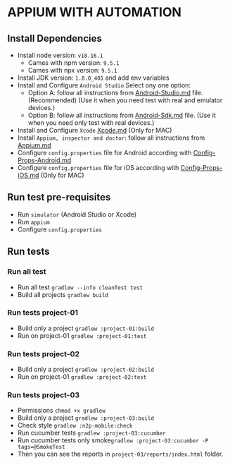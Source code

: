 # APPIUM WITH AUTOMATION

## Install Dependencies

* Install node version: ```v18.16.1```
  * Cames with npm version: ```9.5.1```
  * Cames with npx version: ```9.5.1```
* Install JDK version: ```1.8.0_401``` and add env variables
* Install and Configure ```Android Studio```
Select ony one option:
  - Option A: follow all instructions from [Android-Studio.md](./README-DEPLOY-01A-Android-Studio.md) file. (Recommended) (Use it when you need test with real and emulator devices.)
  - Option B: follow all instructions from [Android-Sdk.md](./README-DEPLOY-01B-Android-Sdk.md) file. (Use it when you need only test with real devices.)
* Install and Configure ```Xcode``` [Xcode.md](./README-DEPLOY-04-Xcode.md) (Only for MAC)
* Install ```Appium, inspector and doctor```: follow all instructions from [Appium.md](./README-DEPLOY-02-Appium.md)
* Configure ```config.properties``` file for Android according with [Config-Props-Android.md](./README-DEPLOY-03-Config-Props-Android.md)
* Configure ```config.properties``` file for iOS according with [Config-Props-iOS.md](./README-DEPLOY-05-Config-Props-iOS.md) (Only for MAC)

## Run test pre-requisites

* Run ```simulator``` (Android Studio or Xcode)
* Run ```appium```
* Configure ```config.properties```

## Run tests

### Run all test
* Run all test ```gradlew --info cleanTest test```
* Build all projects ```gradlew build```

### Run tests project-01
* Build only a project ```gradlew :project-01:build```
* Run on project-01 ```gradlew :project-01:test```

### Run tests project-02
* Build only a project ```gradlew :project-02:build```
* Run on project-01 ```gradlew :project-02:test```

### Run tests project-03
* Permissions ```chmod +x gradlew```
* Build only a project ```gradlew :project-03:build```
* Check style ```gradlew :n2p-mobile:check```
* Run cucumber tests  ```gradlew :project-03:cucumber```
* Run cucumber tests only smoke```gradlew :project-03:cucumber -P tags=@SmokeTest```
* Then you can see the reports in ```project-03/reports/index.html``` folder.
